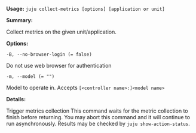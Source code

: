 **Usage:** `juju collect-metrics [options] [application or unit]`

**Summary:**

Collect metrics on the given unit/application.

**Options:**

`-B, --no-browser-login (= false)`

Do not use web browser for authentication

`-m, --model (= "")`

Model to operate in. Accepts `[<controller name>:]<model name>`

**Details:**

Trigger metrics collection This command waits for the metric collection to finish before returning. You may abort this command and it will continue to run asynchronously. Results may be checked by `juju show-action-status`.
